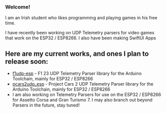 ### Welcome!

I am an Irish student who likes programming and playing games in his free time.

I have recently been working on UDP Telemetry parsers for video games that work on the ESP32 / ESP8266. I also have been making SwiftUI Apps
## Here are my current works, and ones I plan to release soon:
* [f1udp-esp](https://github.com/MacManley/f1udp_esp) - F1 23 UDP Telemetry Parser library for the Arduino Toolchain, mainly for ESP32 / ESP8266
* [pcars2udp_esp](https://github.com/MacManley/pcars2udp_esp) - Project Cars 2 UDP Telemetry Parser library for the Arduino Toolchain, mainly for ESP32 / ESP8266
* I am also working on Telemetry Parsers for use on the ESP32 / ESP8266 for Assetto Corsa and Gran Turismo 7. I may also branch out beyond Parsers in the future, stay tuned!
